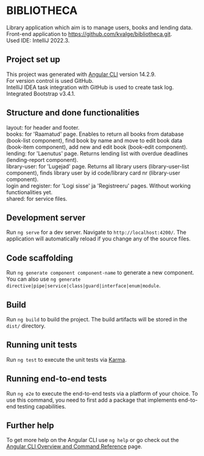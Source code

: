 # BIBLIOTHECA

Library application which aim is to manage users, books and lending data.  
Front-end application to https://github.com/kvalge/bibliotheca.git.  
Used IDE: IntelliJ 2022.3.

## Project set up  
This project was generated with [Angular CLI](https://github.com/angular/angular-cli) version 14.2.9.  
For version control is used GitHub.  
IntelliJ IDEA task integration with GitHub is used to create task log.  
Integrated Bootstrap v3.4.1.  

## Structure and done functionalities
layout: for header and footer.  
books: for 'Raamatud' page. Enables to return all books from database (book-list component), find 
book by name and move to edit book data (book-item component), add new and edit book (book-edit component).  
lending: for 'Laenutus' page. Returns lending list with overdue deadlines (lending-report component).  
library-user: for 'Lugejad' page. Returns all library users (library-user-list component), finds library
user by id code/library card nr (library-user component).  
login and register: for 'Logi sisse' ja 'Registreeru' pages. Without working functionalities yet.  
shared: for service files.



## Development server

Run `ng serve` for a dev server. Navigate to `http://localhost:4200/`. The application will automatically reload if you change any of the source files.

## Code scaffolding

Run `ng generate component component-name` to generate a new component. You can also use `ng generate directive|pipe|service|class|guard|interface|enum|module`.

## Build

Run `ng build` to build the project. The build artifacts will be stored in the `dist/` directory.

## Running unit tests

Run `ng test` to execute the unit tests via [Karma](https://karma-runner.github.io).

## Running end-to-end tests

Run `ng e2e` to execute the end-to-end tests via a platform of your choice. To use this command, you need to first add a package that implements end-to-end testing capabilities.

## Further help

To get more help on the Angular CLI use `ng help` or go check out the [Angular CLI Overview and Command Reference](https://angular.io/cli) page.
